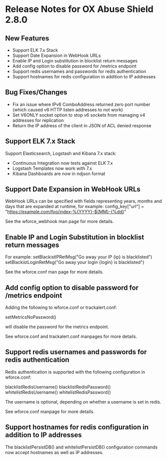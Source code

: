 # Release Notes for OX Abuse Shield 2.8.0

<!-- {% raw %} -->

## New Features

* Support ELK 7.x Stack
* Support Date Expansion in WebHook URLs
* Enable IP and Login substitution in blocklist return messages
* Add config option to disable password for /metrics endpoint
* Support redis usernames and passwords for redis authentication
* Support hostnames for redis configuration in addition to IP addresses

## Bug Fixes/Changes

* Fix an issue where IPv6 ComboAddress returned zero port number (which caused v6 HTTP listen addresses to not work)
* Set V6ONLY socket option to stop v6 sockets from managing v4 addresses for replication
* Return the IP address of the client in JSON of ACL denied response

## Support ELK 7.x Stack

Support Elasticsearch, Logstash and Kibana 7.x stack:
* Continuous Integration now tests against ELK 7.x
* Logstash Templates now work with 7.x
* Kibana Dashboards are now in ndjson format

## Support Date Expansion in WebHook URLs

WebHook URLs can be specified with fields representing years, months and days that are expanded
at runtime, for example:
config_key["url"] = "https://example.com/foo/index-%{YYYY}-${MM}-{%dd}"

See the wforce_webhook man page for more details.

## Enable IP and Login Substitution in blocklist return messages

For example:
setBlackistIPRetMsg("Go away your IP {ip} is blacklisted")
setBlackistLoginRetMsg("Go away your login {login} is blacklisted")

See the wforce.conf man page for more details.

## Add config option to disable password for /metrics endpoint

Adding the following to wforce.conf or trackalert.conf:

setMetricsNoPassword()

will disable the password for the metrics endpoint.

See wforce.conf and trackalert.conf manpages for more details.

## Support redis usernames and passwords for redis authentication

Redis authentication is supported with the following configuration in wforce.conf:

blacklistRedisUsername()
blacklistRedisPassword()
whitelistRedisUsername()
whitelistRedisPassword()

The username is optional, depending on whether a username is set in redis.

See wforce.conf manpage for more details.

## Support hostnames for redis configuration in addition to IP addresses

The blacklistPersistDB() and whitelistPersistDB() configuration commands now accept
hostnames as well as IP addresses.

<!-- {% endraw %} -->